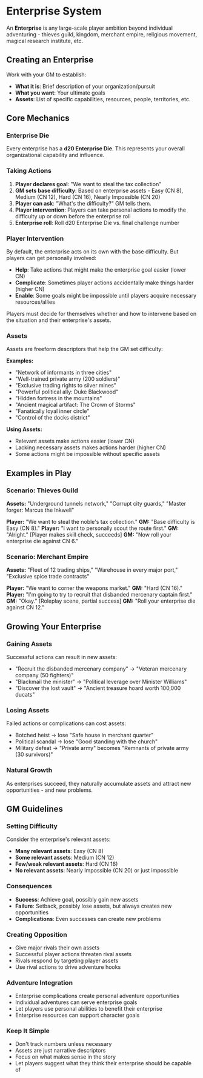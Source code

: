 # Enterprise System

An **Enterprise** is any large-scale player ambition beyond individual adventuring - thieves guild, kingdom, merchant empire, religious movement, magical research institute, etc.

## Creating an Enterprise

Work with your GM to establish:

- **What it is**: Brief description of your organization/pursuit
- **What you want**: Your ultimate goals
- **Assets**: List of specific capabilities, resources, people, territories, etc.

## Core Mechanics

### Enterprise Die

Every enterprise has a **d20 Enterprise Die**. This represents your overall organizational capability and influence.

### Taking Actions

1. **Player declares goal**: "We want to steal the tax collection"
2. **GM sets base difficulty**: Based on enterprise assets - Easy (CN 8), Medium (CN 12), Hard (CN 16), Nearly Impossible (CN 20)
3. **Player can ask**: "What's the difficulty?" GM tells them.
4. **Player intervention**: Players can take personal actions to modify the difficulty up or down before the enterprise roll
5. **Enterprise roll**: Roll d20 Enterprise Die vs. final challenge number

### Player Intervention

By default, the enterprise acts on its own with the base difficulty. But players can get personally involved:

- **Help**: Take actions that might make the enterprise goal easier (lower CN)
- **Complicate**: Sometimes player actions accidentally make things harder (higher CN)
- **Enable**: Some goals might be impossible until players acquire necessary resources/allies

Players must decide for themselves whether and how to intervene based on the situation and their enterprise's assets.

### Assets

Assets are freeform descriptors that help the GM set difficulty:

**Examples:**

- "Network of informants in three cities"
- "Well-trained private army (200 soldiers)"
- "Exclusive trading rights to silver mines"
- "Powerful political ally: Duke Blackwood"
- "Hidden fortress in the mountains"
- "Ancient magical artifact: The Crown of Storms"
- "Fanatically loyal inner circle"
- "Control of the docks district"

**Using Assets:**

- Relevant assets make actions easier (lower CN)
- Lacking necessary assets makes actions harder (higher CN)
- Some actions might be impossible without specific assets

## Examples in Play

### Scenario: Thieves Guild

**Assets:** "Underground tunnels network," "Corrupt city guards," "Master forger: Marcus the Inkwell"

**Player:** "We want to steal the noble's tax collection."
**GM:** "Base difficulty is Easy (CN 8)."
**Player:** "I want to personally scout the route first."
**GM:** "Alright." [Player makes skill check, succeeds]
**GM:** "Now roll your enterprise die against CN 6."

### Scenario: Merchant Empire

**Assets:** "Fleet of 12 trading ships," "Warehouse in every major port," "Exclusive spice trade contracts"

**Player:** "We want to corner the weapons market."
**GM:** "Hard (CN 16)."
**Player:** "I'm going to try to recruit that disbanded mercenary captain first."
**GM:** "Okay." [Roleplay scene, partial success]
**GM:** "Roll your enterprise die against CN 12."

## Growing Your Enterprise

### Gaining Assets

Successful actions can result in new assets:

- "Recruit the disbanded mercenary company" → "Veteran mercenary company (50 fighters)"
- "Blackmail the minister" → "Political leverage over Minister Williams"
- "Discover the lost vault" → "Ancient treasure hoard worth 100,000 ducats"

### Losing Assets

Failed actions or complications can cost assets:

- Botched heist → lose "Safe house in merchant quarter"
- Political scandal → lose "Good standing with the church"
- Military defeat → "Private army" becomes "Remnants of private army (30 survivors)"

### Natural Growth

As enterprises succeed, they naturally accumulate assets and attract new opportunities - and new problems.

## GM Guidelines

### Setting Difficulty

Consider the enterprise's relevant assets:

- **Many relevant assets**: Easy (CN 8)
- **Some relevant assets**: Medium (CN 12)
- **Few/weak relevant assets**: Hard (CN 16)
- **No relevant assets**: Nearly Impossible (CN 20) or just impossible

### Consequences

- **Success**: Achieve goal, possibly gain new assets
- **Failure**: Setback, possibly lose assets, but always creates new opportunities
- **Complications**: Even successes can create new problems

### Creating Opposition

- Give major rivals their own assets
- Successful player actions threaten rival assets
- Rivals respond by targeting player assets
- Use rival actions to drive adventure hooks

### Adventure Integration

- Enterprise complications create personal adventure opportunities
- Individual adventures can serve enterprise goals
- Let players use personal abilities to benefit their enterprise
- Enterprise resources can support character goals

### Keep It Simple

- Don't track numbers unless necessary
- Assets are just narrative descriptors
- Focus on what makes sense in the story
- Let players suggest what they think their enterprise should be capable of
